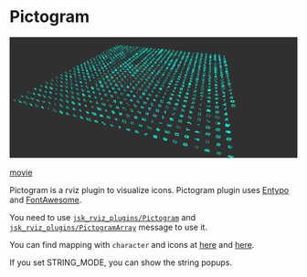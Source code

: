 # Pictogram
![Pictogram](images/pictogram.png)

[movie](https://www.youtube.com/watch?v=AJe1uQupsUE)

Pictogram is a rviz plugin to visualize icons.
Pictogram plugin uses [Entypo](http://entypo.com/) and [FontAwesome](http://fortawesome.github.io/Font-Awesome/).

You need to use [`jsk_rviz_plugins/Pictogram`](http://docs.ros.org/indigo/api/jsk_rviz_plugins/html/msg/Pictogram.html) and
[`jsk_rviz_plugins/PictogramArray`](http://docs.ros.org/indigo/api/jsk_rviz_plugins/html/msg/PictogramArray.html) message to use it.

You can find mapping with `character` and icons at [here](http://fortawesome.github.io/Font-Awesome/icons/) and [here](http://entypo.com/characters/).

If you set STRING_MODE, you can show the string popups.
